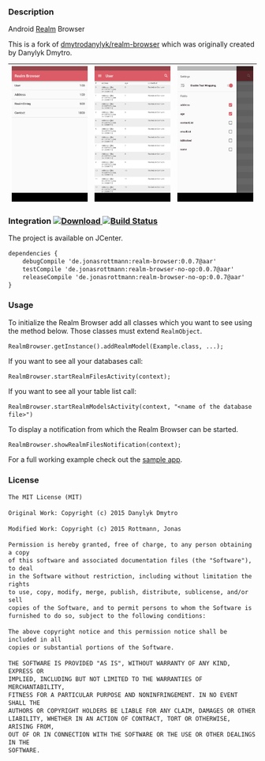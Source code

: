 ### Description

Android [Realm](https://github.com/realm/realm-java) Browser

This is a fork of [dmytrodanylyk/realm-browser](https://github.com/dmytrodanylyk/realm-browser) which was originally created by Danylyk Dmytro.

<img src="screenshots/sc_1.png" width="256"> | <img src="screenshots/sc_2.png" width="256"> | <img src="screenshots/sc_3.png" width="256">
--- | --- | ---


### Integration [![Download](https://api.bintray.com/packages/jonasrottmann/maven/realm-browser/images/download.svg) ](https://bintray.com/jonasrottmann/maven/realm-browser/_latestVersion) [![Build Status](https://travis-ci.org/jonasrottmann/realm-browser.svg?branch=development)](https://travis-ci.org/jonasrottmann/realm-browser)

The project is available on JCenter.

```
dependencies {
    debugCompile 'de.jonasrottmann:realm-browser:0.0.7@aar'
    testCompile 'de.jonasrottmann:realm-browser-no-op:0.0.7@aar'
    releaseCompile 'de.jonasrottmann:realm-browser-no-op:0.0.7@aar'
}
```

### Usage

To initialize the Realm Browser add all classes which you want to see using the method below. Those classes must extend `RealmObject`.

```
RealmBrowser.getInstance().addRealmModel(Example.class, ...);
```

If you want to see all your databases call:

```
RealmBrowser.startRealmFilesActivity(context);
```

If you want to see all your table list call:

```
RealmBrowser.startRealmModelsActivity(context, "<name of the database file>")
```

To display a notification from which the Realm Browser can be started.

```
RealmBrowser.showRealmFilesNotification(context);
```

For a full working example check out the [sample app](https://github.com/jonasrottmann/realm-browser/blob/release/app/src/main/java/de/jonasrottmann/realmsample/MainActivity.java).

### License

```
The MIT License (MIT)

Original Work: Copyright (c) 2015 Danylyk Dmytro

Modified Work: Copyright (c) 2015 Rottmann, Jonas

Permission is hereby granted, free of charge, to any person obtaining a copy
of this software and associated documentation files (the "Software"), to deal
in the Software without restriction, including without limitation the rights
to use, copy, modify, merge, publish, distribute, sublicense, and/or sell
copies of the Software, and to permit persons to whom the Software is
furnished to do so, subject to the following conditions:

The above copyright notice and this permission notice shall be included in all
copies or substantial portions of the Software.

THE SOFTWARE IS PROVIDED "AS IS", WITHOUT WARRANTY OF ANY KIND, EXPRESS OR
IMPLIED, INCLUDING BUT NOT LIMITED TO THE WARRANTIES OF MERCHANTABILITY,
FITNESS FOR A PARTICULAR PURPOSE AND NONINFRINGEMENT. IN NO EVENT SHALL THE
AUTHORS OR COPYRIGHT HOLDERS BE LIABLE FOR ANY CLAIM, DAMAGES OR OTHER
LIABILITY, WHETHER IN AN ACTION OF CONTRACT, TORT OR OTHERWISE, ARISING FROM,
OUT OF OR IN CONNECTION WITH THE SOFTWARE OR THE USE OR OTHER DEALINGS IN THE
SOFTWARE.
```
